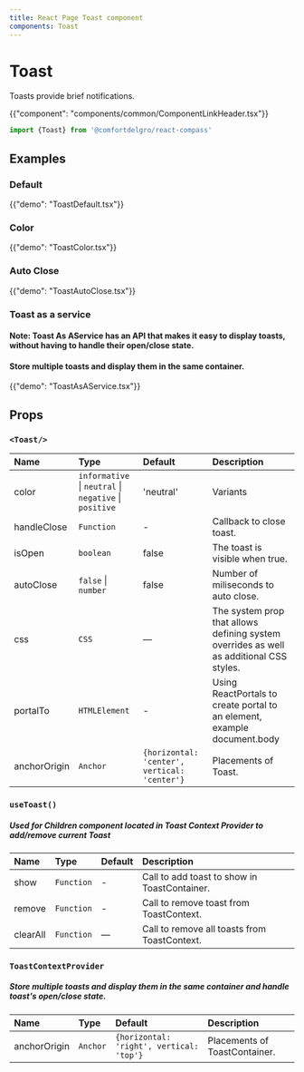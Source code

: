 ```yaml
---
title: React Page Toast component
components: Toast
---
```


# Toast

<p class="description">Toasts provide brief notifications.</p>

{{"component": "components/common/ComponentLinkHeader.tsx"}}


```jsx
import {Toast} from '@comfortdelgro/react-compass'
```

## Examples

### Default

{{"demo": "ToastDefault.tsx"}}

### Color

{{"demo": "ToastColor.tsx"}}

### Auto Close

{{"demo": "ToastAutoClose.tsx"}}

### Toast as a service

#### Note: Toast As AService has an API that makes it easy to display toasts, without having to handle their open/close state.

#### Store multiple toasts and display them in the same container.

{{"demo": "ToastAsAService.tsx"}}

## Props

### `<Toast/>`

| Name         | Type                                                   | Default                                      | Description                                                                             |
| :----------- | :----------------------------------------------------- | :------------------------------------------- | :-------------------------------------------------------------------------------------- |
| color        | `informative` \| `neutral` \| `negative` \| `positive` | 'neutral'                                    | Variants                                                                                |
| handleClose  | `Function`                                             | -                                            | Callback to close toast.                                                                |
| isOpen       | `boolean`                                              | false                                        | The toast is visible when true.                                                         |
| autoClose    | `false` \| `number`                                    | false                                        | Number of miliseconds to auto close.                                                    |
| css          | `CSS`                                                  | —                                            | The system prop that allows defining system overrides as well as additional CSS styles. |
| portalTo     | `HTMLElement`                                          | -                                            | Using ReactPortals to create portal to an element, example document.body                |
| anchorOrigin | `Anchor`                                               | `{horizontal: 'center', vertical: 'center'}` | Placements of Toast.                                                                    |

### `useToast()`

##### Used for Children component located in Toast Context Provider to add/remove current Toast

| Name     | Type       | Default | Description                                  |
| :------- | :--------- | :------ | :------------------------------------------- |
| show     | `Function` | -       | Call to add toast to show in ToastContainer. |
| remove   | `Function` | -       | Call to remove toast from ToastContext.      |
| clearAll | `Function` | —       | Call to remove all toasts from ToastContext. |

### `ToastContextProvider`

##### Store multiple toasts and display them in the same container and handle toast's open/close state.

| Name         | Type     | Default                                  | Description                   |
| :----------- | :------- | :--------------------------------------- | :---------------------------- |
| anchorOrigin | `Anchor` | `{horizontal: 'right', vertical: 'top'}` | Placements of ToastContainer. |
